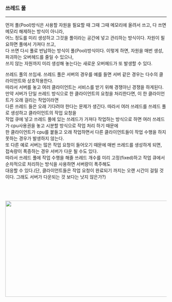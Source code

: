 ### 쓰레드 풀
----------------------------
먼저 풀(Pool)방식은 사용할 자원을 필요할 때 그때 그때 메모리에 올려서 쓰고, 다 쓰면 메모리 해제하는 방식이 아니라,   
어느 정도를 미리 생성하고 그것을 풀이라는 공간에 넣고 관리하는 방식이다. 자원이 필요하면 풀에서 가져다 쓰고,   
다 쓰면 다시 풀로 반납하는 방식이 풀(Pool)방식이다. 이렇게 하면, 자원을 매번 생성, 파괴하는 오버헤드를 줄일 수 있으나,   
쓰지 않는 자원까지 미리 생성해 놓는다는 새로운 오버헤드가 또 발생할 수 있다.   
   
쓰레드 풀의 쓰임새.
쓰레드 풀은 서버의 경우를 예를 들면 서버 같은 경우는 다수의 클라이언트와 상호작용한다.   
따라서 서버를 놓고 여러 클라이언트는 서비스를 받기 위해 경쟁아닌 경쟁을 하게된다.   
만약 서버가 단일 쓰레드 방식으로 한 클라이언트의 요청을 처리한다면, 이 한 클라이언트가 오래 걸리는 작업이라면   
다른 쓰레드 들은 오래 기다려야 한다는 문제가 생긴다. 따라서 여러 쓰레드를 쓰레드 풀로 생성하고 클라이언트의 작업 요청을   
작업 큐에 넣고 쓰레드 풀에 있는 쓰레드가 가져다 작업하는 방식으로 하면 여러 쓰레드가 cpu사용권을 놓고 시분할 방식으로 작업 처리 하기 때문에   
한 클라이언트가 cpu를 붙들고 오래 작업하면서 다른 클라이언트들이 작업 수행을 하지 못하는 경우가 발생하지 않는다.   
또 다른 예로 서버는 많은 작업 요청이 들어오기 때문에 매번 쓰레드를 생성하게 되면, 접속량이 폭증하는 경우 서버가 다운 될 수도 있다.   
따라서 쓰레드 풀에 작업 수행을 해줄 쓰레드 개수를 미리 고정(fixed)하고 작업 큐에서 순차적으로 처리하는 방식을 사용하면 서버량이 폭주해도   
대응할 수 있다.(단, 클라이언트들은 작업 요청이 완료되기 까지는 오랜 시간이 걸릴 것이다. 그래도 서버가 다운되는 것 보다는 낫지 않은가?)<br></br><br></br>

<p align = "center"><img src = "https://user-images.githubusercontent.com/92637789/234289532-34ead65c-290e-499e-8bc6-d0dca4b76560.png" height="300x" width="600x" ></p>
<br></br>
